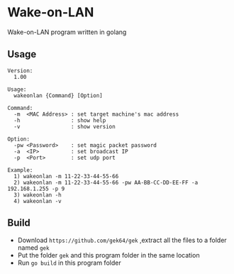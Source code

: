 # Wake-on-LAN
Wake-on-LAN program written in golang 

## Usage
```
Version:
  1.00

Usage:
  wakeonlan {Command} [Option]

Command:
  -m  <MAC Address> : set target machine's mac address
  -h                : show help
  -v                : show version

Option:
  -pw <Password>    : set magic packet password
  -a  <IP>          : set broadcast IP
  -p  <Port>        : set udp port

Example:
  1) wakeonlan -m 11-22-33-44-55-66
  2) wakeonlan -m 11-22-33-44-55-66 -pw AA-BB-CC-DD-EE-FF -a 192.168.1.255 -p 9
  3) wakeonlan -h
  4) wakeonlan -v
  ```
  
  ## Build
  -  Download `https://github.com/gek64/gek` ,extract all the files to a folder named `gek`
  -  Put the folder `gek` and this program folder in the same location
  -  Run `go build` in this program folder 
